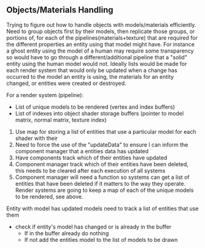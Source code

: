 ## Objects/Materials Handling
Trying to figure out how to handle objects with models/materials efficiently. Need to
group objects first by their models, then replicate those groups, or portions of, 
for each of the pipelines(materials+texture) that are required for the different
properties an entity using that model might have. For instance a ghost entity using 
the model of a human may require some transparency so would have to go through a 
different/additional pipeline that a "solid" entity using the human model would not. 
Ideally lists would be made for each render system that would only be updated when a
change has occurred to the model an entity is using, the materials for an entity 
changed, or entities were created or destroyed.

For a render system (pipeline): 
- List of unique models to be rendered (vertex and index buffers)
- List of indexes into object shader storage buffers (pointer to model matrix, normal 
matrix, texture index)

1) Use map for storing a list of entities that use a particular model for each shader with 
their
2) Need to force the use of the "updateData" to ensure I can inform the component manager 
that a entities data has updated
3) Have components track which of their entities have updated
4) Component manager track which of their entities have been deleted, this needs to be
cleared after each execution of all systems
6) Component manager will need a function so systems can get a list of entities that have
been deleted if it matters to the way they operate. Render systems are going to keep a 
map of each of the unique models to be rendered, see above.

Entity with model has updated
models need to track a list of entities that use them
- check if entity's model has changed or is already in the buffer
  - If in the buffer already do nothing
  - If not add the entities model to the list of models to be drawn